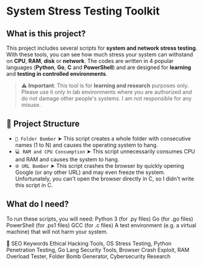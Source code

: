 # System Stress Testing Toolkit

## What is this project?
This project includes several scripts for **system and network stress testing**. With these tools, you can see how much stress your system can withstand on **CPU**, **RAM**, **disk** or **network**. The codes are written in 4 popular languages ​​(**Python**, **Go**, **C** and **PowerShell**) and are designed for **learning** and **testing in controlled environments**.

> ⚠️ **Important**: This tool is for **learning and research** purposes only. Please use it only in lab environments where you are authorized and do not damage other people's systems. I am not responsible for any misuse.

## 📂 Project Structure

- `📂 Folder Bomber`
  ➤ This script creates a whole folder with consecutive names (1 to N) and causes the operating system to hang.
- `💻 RAM and CPU Consumption`
  ➤ This script unnecessarily consumes CPU and RAM and causes the system to hang.
- `🌐 URL Bomber`
  ➤ This script crashes the browser by quickly opening Google (or any other URL) and may even freeze the system. Unfortunately, you can't open the browser directly in C, so I didn't write this script in C.

## What do I need?
To run these scripts, you will need:
Python 3 (for .py files)
Go (for .go files)
PowerShell (for .ps1 files)
GCC (for .c files)
A test environment (e.g. a virtual machine) that will not harm your system.

🌟 SEO Keywords
Ethical Hacking Tools, OS Stress Testing, Python Penetration Testing, Go Lang Security Tools, Browser Crash Exploit, RAM Overload Tester, Folder Bomb Generator, Cybersecurity Research
